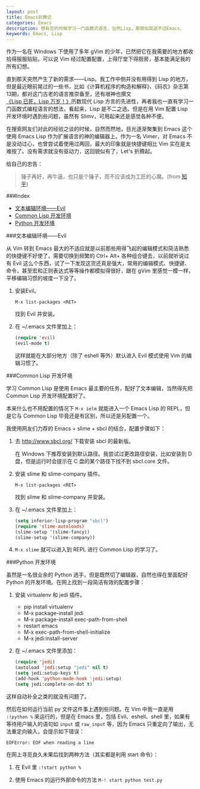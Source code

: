 ```yaml
---
layout: post
title: Emacs折腾记
categories: Emacs
description: 想有空的时候学习一门函数式语言，当然Lisp，那貌似就逃不过Emacs。
keywords: Emacs, Lisp
---
```


作为一名在 Windows 下使用了多年 gVim 的少年，已然把它在我需要的地方都收拾得服服贴贴，可以说 Vim 经过配置配置，上得厅堂下得厨房，基本能满足我的所有幻想。

直到那天突然产生了新的需求——Lisp。我工作中倒并没有用得到 Lisp 的地方，但是最近眼前晃过的一些书，比如《计算机程序的构造和解释》、《码农》杂志第13期，都对这门古老的语言推崇备至，还有垠神也撰文[《Lisp 已死，Lisp 万岁！》](http://www.yinwang.org/blog-cn/2013/03/26/lisp-dead-alive/)历数现代 Lisp 方言的先进性，再者我也一直有学习一门函数式编程语言的想法，看起来，Lisp 是不二之选。但是在用 Vim 配置 Lisp 开发环境时遇到些问题，虽然有 Slimv，可用起来还是感觉各种不便。

在搜索网友们对此的经验之谈的时候，自然而然地，目光逐渐聚集到 Emacs 这个使用 Emacs Lisp 作为扩展语言的神的编辑器上。作为一名 Vimer，对 Emacs 不是没动过心，也曾尝试着使用过两回，最大的印象就是快捷键相比 Vim 实在是太难按了。没有需求就没有驱动力，这回貌似有了，Let's 折腾起。

给自己的忠告：

> 锤子再好，再牛逼，也只是个锤子，而不应该成为工匠的心魔。(from [知乎](http://zhi.hu/WlGf))

###Index

* [文本编辑环境——Evil](#文本编辑环境——evil)
* [Common Lisp 开发环境](#common-lisp-开发环境)
* [Python 开发环境](#python-开发环境)

###文本编辑环境——Evil

从 Vim 转到 Emacs 最大的不适应就是以前那些用得飞起的编辑模式和简洁熟悉的快捷键不好使了，需要切换到频繁的 Ctrl+ Alt+ 各种组合键去，以前就听说过有 Evil 这么个东西，试了一下发现这货还真是强大，常用的编辑模式、快捷键、命令，甚至宏和正则表达式等等操作都模拟得很好，跟在 gVim 里感觉一模一样，平移编辑习惯的坡度一下没了。

1. 安装Evil。

	```
	M-x list-packages <RET>
	```

	找到 Evil 并安装。

2. 在 ~/.emacs 文件里加上：

	```cl
	(require 'evil)
	(evil-mode t)
	```

	这样就能在大部分地方（除了 eshell 等外）默认进入 Evil 模式使用 Vim 的编辑习惯了。

###Common Lisp 开发环境

学习 Common Lisp 是使用 Emacs 最主要的任务，配好了文本编辑，当然得先把 Common Lisp 开发环境配置好了。

本来什么也不用配置的情况下 `M-x ielm` 就能进入一个 Emacs Lisp 的 REPL，但是它与 Common Lisp 毕竟还是有区别，所以还是另配置一个。

我使用网友们力荐的 Emacs + slime + sbcl 的结合，配置步骤如下：

1. 去 <http://www.sbcl.org/> 下载安装 sbcl 的最新版。

	在 Windows 下推荐安装到默认路径。我尝试过更改路径安装，比如安装到 D 盘，但是运行时会提示在 C 盘的某个路径下找不到 sbcl.core 文件。

2. 安装 slime 和 slime-company 插件。

	```
	M-x list-packages <RET>
	```

	找到 slime 和 slime-company 并安装。

3. 在 ~/.emacs 文件里加上：

	```cl
	(setq inferior-lisp-program "sbcl")
	(require 'slime-autoloads)
	(slime-setup '(slime-fancy))
	(slime-setup '(slime-company))
	```

4. `M-x slime` 就可以进入到 REPL 进行 Common Lisp 的学习了。

###Python 开发环境

虽然是一名很业余的 Python 选手，但是既然切了编辑器，自然也得在里面配好 Python 的开发环境。在网上找到一段简洁有效的配置步骤：

1. 安装 virtualenv 和 jedi 插件。
	* pip install virtualenv
	* M-x package-install <RET> jedi <RET>
	* M-x package-install <RET> exec-path-from-shell <RET>
	* restart emacs
	* M-x exec-path-from-shell-initialize
	* M-x jedi:install-server

2. 在 ~/.emacs 文件里添加：

	```cl
	(require 'jedi)
	(autoload 'jedi:setup "jedi" nil t)
	(setq jedi:setup-keys t)
	(add-hook 'python-mode-hook 'jedi:setup)
	(setq jedi:complete-on-dot t)
	```

这样自动补全之类的就没有问题了。

然后在如何运行当前 py 文件这件事上遇到些问题。在 Vim 中我一直是用 `:!python %` 来运行的，但是在 Emacs 里，包括 Evil、eshell、shell 里，如果有等待用户输入的语句如 `input` 或 `raw_input` 等，因为 Emacs 只重定向了输出，无法重定向输入，会提示如下错误：

```
EOFError: EOF when reading a line
```

在网上寻觅良久未果后找到两种方法（其实都是利用 start 命令）：

1. 在 Evil 里 `:!start python %`

2. 使用 Emacs 的运行外部命令的方法 `M-! start python test.py`
